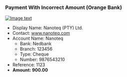 ### Payment With Incorrect Amount (Orange Bank)

[![Image text]({{site.baseurl}}/assets/img/payment_amount_error.png)](https://preprod.nanoteq.com/orange/qrinfo?qrstring=TlEyMQpOYW5vdGVxIChQVFkpIEx0ZC4Kd3d3Lm5hbm90ZXEuY29tCk5hbm90ZXEKTmVkYmFuawoxMjM0NTYKQ2hlcXVlCjk4NzY1NDMyMTAKMEJDREZHOQoxCjExMjMKOTAwLjAwCnd3dy5ncmVlbmJhbmsuY29tClhYSERxVFZ3cjlJRXBwMlpXQnVFMWk0aVlPeTZKWCtOa0FJS2s1ai9DZzBDQ3pZYkJWN0FzT1UxTkdaWENSNEtNU1k2cHlFNGhheU12TnNnR1pCbGQvWT0=)

- Display Name: Nanoteq (PTY) Ltd.
- Contact: www.nanoteq.com
- Account Name: Nanoteq
  - Bank: Nedbank
  - Branch: 123456
  - Type: Cheque
  - Number: 9876543210
- Reference: 1123
- **Amount: 900.00**
